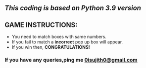 ## *This coding is based on Python 3.9 version*
## GAME INSTRUCTIONS:
- You need to match boxes with same numbers.
- If you fail to match a **incorrect** pop up box will appear.
- If you win then, **CONGRATULATIONS!**
### If you have any queries,ping me <0isujith0@gmail.com>
